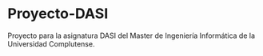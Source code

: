 # Proyecto-DASI
Proyecto para la asignatura DASI del Master de Ingeniería Informática de la Universidad Complutense.
